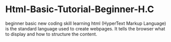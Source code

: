 # Html-Basic-Tutorial-Beginner-H.C
beginner basic new coding skill learning html (HyperText Markup Language) is the standard language used to create webpages. It tells the browser what to display and how to structure the content.
